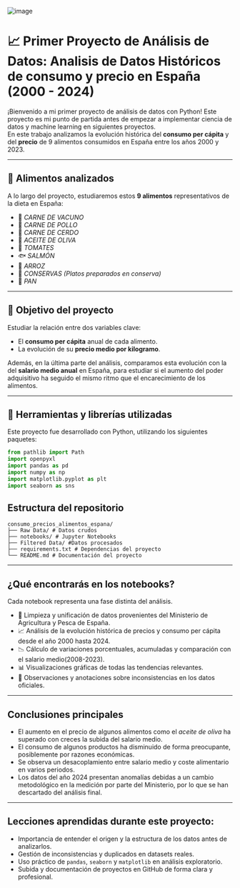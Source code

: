 
![image](https://github.com/user-attachments/assets/b51b7742-e4ca-41a1-ba21-c89b6b0e0fd3)

# 📈 Primer Proyecto de Análisis de Datos:  Analisis de Datos Históricos de consumo y precio en España (2000 - 2024)

¡Bienvenido a mi primer proyecto de análisis de datos con Python! Este proyecto es mi punto de partida antes de empezar a implementar ciencia de datos y machine learning en siguientes proyectos.   
En este trabajo analizamos la evolución histórica del **consumo per cápita** y del **precio** de 9 alimentos consumidos en España entre los años 2000 y 2023.

---

## 🥫 Alimentos analizados

A lo largo del proyecto, estudiaremos estos **9 alimentos** representativos de la dieta en España:

- 🥩 *CARNE DE VACUNO*
- 🍗 *CARNE DE POLLO*
- 🐖 *CARNE DE CERDO*
- 🌳 *ACEITE DE OLIVA*
- 🍅 *TOMATES*
- 🐟 *SALMÓN*
- 🍚 *ARROZ*
- 🥫 *CONSERVAS (Platos preparados en conserva)*
- 🍞 *PAN*

---

## 🎯 Objetivo del proyecto

Estudiar la relación entre dos variables clave:

- El **consumo per cápita** anual de cada alimento.
- La evolución de su **precio medio por kilogramo**.

Además, en la última parte del análisis, comparamos esta evolución con la del **salario medio anual** en España, para estudiar si el aumento del poder adquisitivo ha seguido el mismo ritmo que el encarecimiento de los alimentos.

---

## 🧰 Herramientas y librerías utilizadas

Este proyecto fue desarrollado con Python, utilizando los siguientes paquetes:

```python
from pathlib import Path
import openpyxl
import pandas as pd
import numpy as np
import matplotlib.pyplot as plt
import seaborn as sns
```

## Estructura del repositorio
```
consumo_precios_alimentos_espana/
├── Raw Data/ # Datos crudos
├── notebooks/ # Jupyter Notebooks
├── Filtered Data/ #Datos procesados
├── requirements.txt # Dependencias del proyecto
└── README.md # Documentación del proyecto
```
---

## ¿Qué encontrarás en los notebooks?

Cada notebook representa una fase distinta del análisis.

- 📌 Limpieza y unificación de datos provenientes del Ministerio de Agricultura y Pesca de España.
- 📈 Análisis de la evolución histórica de precios y consumo per cápita desde el año 2000 hasta 2024.
- 📉 Cálculo de variaciones porcentuales, acumuladas y comparación con el salario medio(2008-2023).
- 📊 Visualizaciones gráficas de todas las tendencias relevantes.
- 📎 Observaciones y anotaciones sobre inconsistencias en los datos oficiales.

---

## Conclusiones principales

- El aumento en el precio de algunos alimentos como el *aceite de oliva* ha superado con creces la subida del salario medio.
- El consumo de algunos productos ha disminuido de forma preocupante, posiblemente por razones económicas.
- Se observa un desacoplamiento entre salario medio y coste alimentario en varios periodos.
- Los datos del año 2024 presentan anomalías debidas a un cambio metodológico en la medición por parte del Ministerio, por lo que se han descartado del análisis final.

---

## Lecciones aprendidas durante este proyecto:

- Importancia de entender el origen y la estructura de los datos antes de analizarlos.
- Gestión de inconsistencias y duplicados en datasets reales.
- Uso práctico de `pandas`, `seaborn` y `matplotlib` en análisis exploratorio.
- Subida y documentación de proyectos en GitHub de forma clara y profesional.
